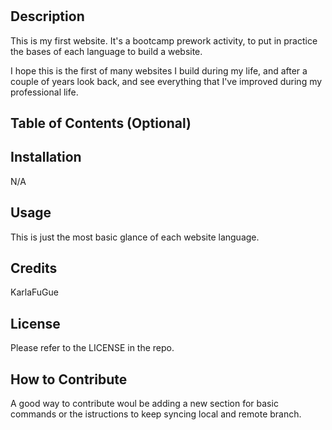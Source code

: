 # <Pre-work Study Guide>

## Description

This is my first website. 
It's a bootcamp prework activity, to put in practice the bases of each language to build a website.

I hope this is the first of many websites I build during my life, and after a couple of years look back, and see everything that I've improved during my professional life.

## Table of Contents (Optional)

## Installation

N/A

## Usage

This is just the most basic glance of each website language.

## Credits

KarlaFuGue

## License

Please refer to the LICENSE in the repo.


## How to Contribute

A good way to contribute woul be adding a new section for basic commands or the istructions to keep syncing local and remote branch.